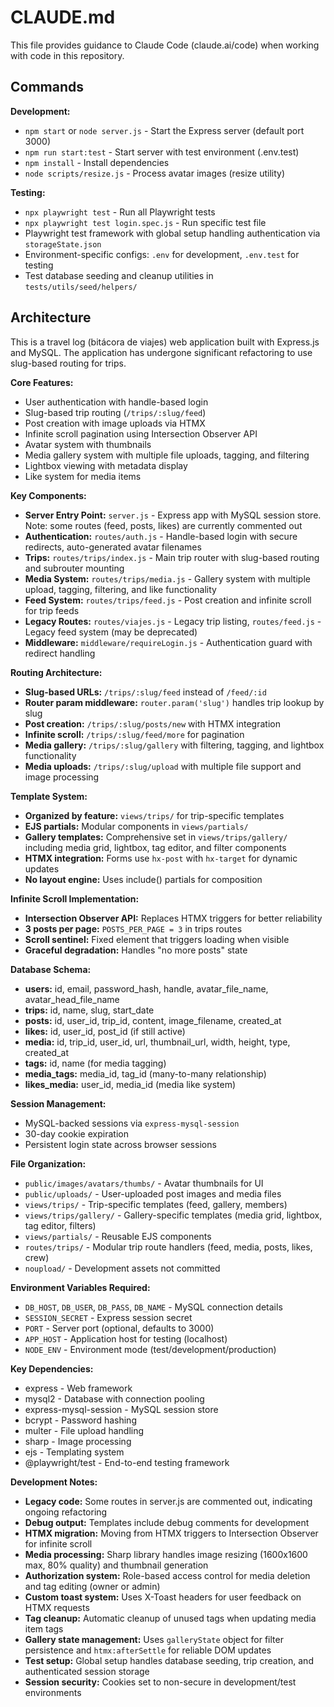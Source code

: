 # CLAUDE.md

This file provides guidance to Claude Code (claude.ai/code) when working with code in this repository.

## Commands

**Development:**
- `npm start` or `node server.js` - Start the Express server (default port 3000)
- `npm run start:test` - Start server with test environment (.env.test)
- `npm install` - Install dependencies
- `node scripts/resize.js` - Process avatar images (resize utility)

**Testing:**
- `npx playwright test` - Run all Playwright tests
- `npx playwright test login.spec.js` - Run specific test file
- Playwright test framework with global setup handling authentication via `storageState.json`
- Environment-specific configs: `.env` for development, `.env.test` for testing
- Test database seeding and cleanup utilities in `tests/utils/seed/helpers/`

## Architecture

This is a travel log (bitácora de viajes) web application built with Express.js and MySQL. The application has undergone significant refactoring to use slug-based routing for trips.

**Core Features:**
- User authentication with handle-based login
- Slug-based trip routing (`/trips/:slug/feed`)
- Post creation with image uploads via HTMX
- Infinite scroll pagination using Intersection Observer API
- Avatar system with thumbnails
- Media gallery system with multiple file uploads, tagging, and filtering
- Lightbox viewing with metadata display
- Like system for media items

**Key Components:**
- **Server Entry Point:** `server.js` - Express app with MySQL session store. Note: some routes (feed, posts, likes) are currently commented out
- **Authentication:** `routes/auth.js` - Handle-based login with secure redirects, auto-generated avatar filenames
- **Trips:** `routes/trips/index.js` - Main trip router with slug-based routing and subrouter mounting
- **Media System:** `routes/trips/media.js` - Gallery system with multiple upload, tagging, filtering, and like functionality
- **Feed System:** `routes/trips/feed.js` - Post creation and infinite scroll for trip feeds
- **Legacy Routes:** `routes/viajes.js` - Legacy trip listing, `routes/feed.js` - Legacy feed system (may be deprecated)
- **Middleware:** `middleware/requireLogin.js` - Authentication guard with redirect handling

**Routing Architecture:**
- **Slug-based URLs:** `/trips/:slug/feed` instead of `/feed/:id`
- **Router param middleware:** `router.param('slug')` handles trip lookup by slug
- **Post creation:** `/trips/:slug/posts/new` with HTMX integration
- **Infinite scroll:** `/trips/:slug/feed/more` for pagination
- **Media gallery:** `/trips/:slug/gallery` with filtering, tagging, and lightbox functionality
- **Media uploads:** `/trips/:slug/upload` with multiple file support and image processing

**Template System:**
- **Organized by feature:** `views/trips/` for trip-specific templates
- **EJS partials:** Modular components in `views/partials/`
- **Gallery templates:** Comprehensive set in `views/trips/gallery/` including media grid, lightbox, tag editor, and filter components
- **HTMX integration:** Forms use `hx-post` with `hx-target` for dynamic updates
- **No layout engine:** Uses include() partials for composition

**Infinite Scroll Implementation:**
- **Intersection Observer API:** Replaces HTMX triggers for better reliability
- **3 posts per page:** `POSTS_PER_PAGE = 3` in trips routes
- **Scroll sentinel:** Fixed element that triggers loading when visible
- **Graceful degradation:** Handles "no more posts" state

**Database Schema:**
- **users:** id, email, password_hash, handle, avatar_file_name, avatar_head_file_name
- **trips:** id, name, slug, start_date
- **posts:** id, user_id, trip_id, content, image_filename, created_at
- **likes:** id, user_id, post_id (if still active)
- **media:** id, trip_id, user_id, url, thumbnail_url, width, height, type, created_at
- **tags:** id, name (for media tagging)
- **media_tags:** media_id, tag_id (many-to-many relationship)
- **likes_media:** user_id, media_id (media like system)

**Session Management:**
- MySQL-backed sessions via `express-mysql-session`
- 30-day cookie expiration
- Persistent login state across browser sessions

**File Organization:**
- `public/images/avatars/thumbs/` - Avatar thumbnails for UI
- `public/uploads/` - User-uploaded post images and media files
- `views/trips/` - Trip-specific templates (feed, gallery, members)
- `views/trips/gallery/` - Gallery-specific templates (media grid, lightbox, tag editor, filters)
- `views/partials/` - Reusable EJS components
- `routes/trips/` - Modular trip route handlers (feed, media, posts, likes, crew)
- `noupload/` - Development assets not committed

**Environment Variables Required:**
- `DB_HOST`, `DB_USER`, `DB_PASS`, `DB_NAME` - MySQL connection details
- `SESSION_SECRET` - Express session secret
- `PORT` - Server port (optional, defaults to 3000)
- `APP_HOST` - Application host for testing (localhost)
- `NODE_ENV` - Environment mode (test/development/production)

**Key Dependencies:**
- express - Web framework
- mysql2 - Database with connection pooling
- express-mysql-session - MySQL session store
- bcrypt - Password hashing
- multer - File upload handling
- sharp - Image processing
- ejs - Templating system
- @playwright/test - End-to-end testing framework

**Development Notes:**
- **Legacy code:** Some routes in server.js are commented out, indicating ongoing refactoring
- **Debug output:** Templates include debug comments for development
- **HTMX migration:** Moving from HTMX triggers to Intersection Observer for infinite scroll
- **Media processing:** Sharp library handles image resizing (1600x1600 max, 80% quality) and thumbnail generation
- **Authorization system:** Role-based access control for media deletion and tag editing (owner or admin)
- **Custom toast system:** Uses X-Toast headers for user feedback on HTMX requests
- **Tag cleanup:** Automatic cleanup of unused tags when updating media item tags
- **Gallery state management:** Uses `galleryState` object for filter persistence and `htmx:afterSettle` for reliable DOM updates
- **Test setup:** Global setup handles database seeding, trip creation, and authenticated session storage
- **Session security:** Cookies set to non-secure in development/test environments